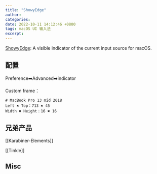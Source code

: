```yaml
---
title: "ShowyEdge"
author: 
categories: 
date: 2022-10-11 14:12:46 +0800
tags: macOS UI 输入法
excerpt: 
---
```


[ShowyEdge](https://showyedge.pqrs.org/): A visible indicator of the current input source for macOS.


## 配置

Preference➡️Advanced➡️indicator

Custom frame：

```text
# MacBook Pro 13 mid 2018
Left ✖️ Top：713 ✖️ 45
Width ✖️ Height：16 ✖️ 16
```

## 兄弟产品

[[Karabiner-Elements]]

[[Tinkle]]

## Misc





